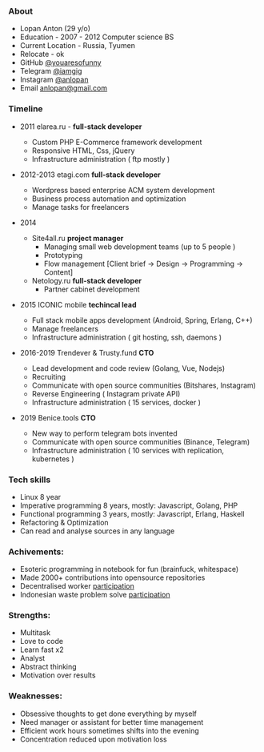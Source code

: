 ### About
* Lopan Anton (29 y/o)
* Education - 2007 - 2012 Computer science BS
* Current Location - Russia, Tyumen
* Relocate - ok 
* GitHub [@youaresofunny](https://github.com/youaresofunny)
* Telegram [@iamgig](https://t.me/iamgig)
* Instagram [@anlopan](http://instagram.com/anlopan)
* Email anlopan@gmail.com

### Timeline 
* 2011 elarea.ru -  **full-stack developer**
    * Custom PHP E-Commerce framework development
    * Responsive HTML, Css, jQuery  
    * Infrastructure administration ( ftp mostly )
* 2012-2013 etagi.com **full-stack developer**
    * Wordpress based enterprise ACM system development
    * Business process automation and optimization
    * Manage tasks for freelancers
* 2014 
    * Site4all.ru **project manager**
        * Managing small web development teams (up to 5 people )
        * Prototyping
        * Flow management [Client brief -> Design -> Programming -> Content]
    * Netology.ru **full-stack developer**
        * Partner cabinet development 
* 2015 ICONIC mobile **techincal lead**
    * Full stack mobile apps development (Android, Spring, Erlang, C++)
    * Manage freelancers
    * Infrastructure administration ( git hosting, ssh, daemons )
* 2016-2019 Trendever & Trusty.fund **CTO**
    * Lead development and code review (Golang, Vue, Nodejs)
    * Recruiting
    * Communicate with open source communities (Bitshares, Instagram)
    * Reverse Engineering ( Instagram private API)
    * Infrastructure administration ( 15 services, docker )
    
* 2019 Benice.tools **CTO**
    * New way to perform telegram bots invented
    * Communicate with open source communities (Binance, Telegram)
    * Infrastructure administration ( 10 services with replication, kubernetes )

### Tech skills
* Linux 8 year
* Imperative programming 8 years, mostly: Javascript, Golang, PHP
* Functional programming 3 years, mostly: Javascript, Erlang, Haskell 
* Refactoring & Optimization
* Can read and analyse sources in any language

### Achivements:
* Esoteric programming in notebook for fun (brainfuck, whitespace)
* Made 2000+ contributions into opensource repositories
* Decentralised worker [participation](https://www.bitshares.foundation/workers/2018-08-trusty-community-ui-p1)
* Indonesian waste problem solve [participation](https://github.com/MPH-Bali)

### Strengths: 
* Multitask
* Love to code
* Learn fast x2
* Analyst
* Abstract thinking
* Motivation over results

### Weaknesses:
* Obsessive thoughts to get done everything by myself
* Need manager or assistant for better time management
* Efficient work hours sometimes shifts into the evening
* Concentration reduced upon motivation loss
